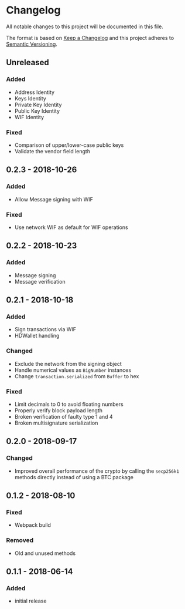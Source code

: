 # Changelog

All notable changes to this project will be documented in this file.

The format is based on [Keep a Changelog](http://keepachangelog.com/en/1.0.0/)
and this project adheres to [Semantic Versioning](http://semver.org/spec/v2.0.0.html).

## Unreleased

### Added
- Address Identity
- Keys Identity
- Private Key Identity
- Public Key Identity
- WIF Identity

### Fixed
- Comparison of upper/lower-case public keys
- Validate the vendor field length

## 0.2.3 - 2018-10-26

### Added
- Allow Message signing with WIF

### Fixed
- Use network WIF as default for WIF operations

## 0.2.2 - 2018-10-23

### Added
- Message signing
- Message verification

## 0.2.1 - 2018-10-18

### Added
- Sign transactions via WIF
- HDWallet handling

### Changed
- Exclude the network from the signing object
- Handle numerical values as `BigNumber` instances
- Change `transaction.serialized` from `Buffer` to hex

### Fixed
- Limit decimals to 0 to avoid floating numbers
- Properly verify block payload length
- Broken verification of faulty type 1 and 4
- Broken multisignature serialization

## 0.2.0 - 2018-09-17

### Changed
- Improved overall performance of the crypto by calling the `secp256k1` methods directly instead of using a BTC package

## 0.1.2 - 2018-08-10

### Fixed
- Webpack build

### Removed
- Old and unused methods

## 0.1.1 - 2018-06-14

### Added
- initial release
